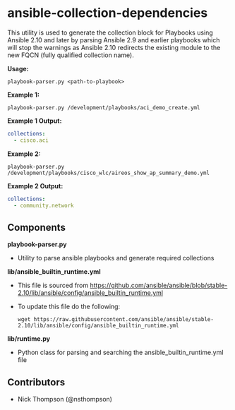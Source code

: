 # ansible-collection-dependencies

This utility is used to generate the collection block for Playbooks using Ansible 2.10 and later by parsing Ansible 2.9 and earlier playbooks which will stop the warnings as Ansible 2.10 redirects the existing module to the new FQCN (fully qualified collection name).

**Usage:**

```shell
playbook-parser.py <path-to-playbook>
```

**Example 1:**

```shell
playbook-parser.py /development/playbooks/aci_demo_create.yml
```

**Example 1 Output:**
```yaml
collections:
  - cisco.aci
```
**Example 2:**

```shell
playbook-parser.py /development/playbooks/cisco_wlc/aireos_show_ap_summary_demo.yml
```

**Example 2 Output:**
```yaml
collections:
  - community.network
```

## Components

**playbook-parser.py**

* Utility to parse ansible playbooks and generate required collections

**lib/ansible_builtin_runtime.yml**

* This file is sourced from https://github.com/ansible/ansible/blob/stable-2.10/lib/ansible/config/ansible_builtin_runtime.yml
* To update this file do the following:
  
  ```shell
  wget https://raw.githubusercontent.com/ansible/ansible/stable-2.10/lib/ansible/config/ansible_builtin_runtime.yml
  ```

**lib/runtime.py**

* Python class for parsing and searching the ansible_builtin_runtime.yml file

## Contributors

* Nick Thompson (@nsthompson)
